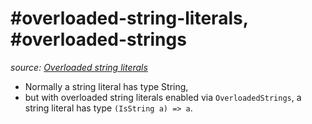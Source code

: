 # #overloaded-string-literals, #overloaded-strings

*source: [Overloaded string literals](https://ghc.gitlab.haskell.org/ghc/doc/users_guide/exts/overloaded_strings.html)*

- Normally a string literal has type String, 
- but with overloaded string literals enabled via `OverloadedStrings`, a string literal has type `(IsString a) => a`.

